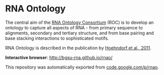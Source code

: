 # RNA Ontology

The central aim of the [RNA Ontology Consortium](http://roc.bgsu.edu) (ROC) is to develop an ontology
to capture all aspects of RNA - from primary sequence to alignments, secondary and tertiary structure, and 
from base pairing and base stacking interactions to sophisticated motifs.

RNA Ontology is described in the publication by [Hoehndorf et al., 2011](http://dl.acm.org/citation.cfm?id=1971674.1971676).

**Interactive browser**: http://bgsu-rna.github.io/rnao/

This repository was automatically exported from [code.google.com/p/rnao](https://code.google.com/p/rnao/).
